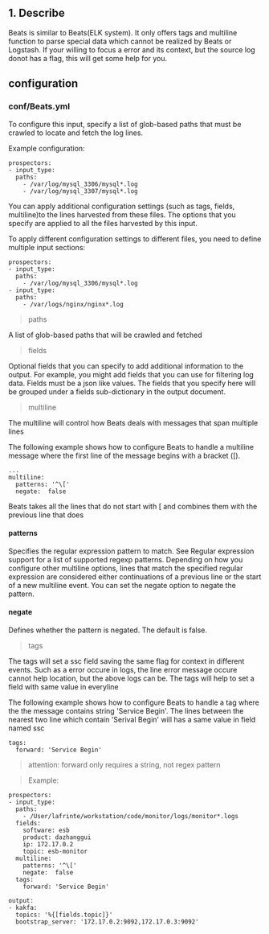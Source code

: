 ## 1. Describe

Beats is similar to Beats(ELK system).
It only offers tags and multiline function to parse special data which cannot be realized by Beats or Logstash.
If your willing to focus a error and its context, but the source log donot has a flag, this will get some help for you.

## configuration

### conf/Beats.yml

To configure this input, specify a list of glob-based paths that must be crawled to locate and fetch the log lines.

Example configuration:

```
prospectors:
- input_type:
  paths:
    - /var/log/mysql_3306/mysql*.log
    - /var/log/mysql_3307/mysql*.log
```

You can apply additional configuration settings (such as tags, fields, multiline)to the lines harvested from these files. The options that you specify are applied to all the files harvested by this input.

To apply different configuration settings to different files, you need to define multiple input sections:

```
prospectors:
- input_type:
  paths:
    - /var/log/mysql_3306/mysql*.log
- input_type:
  paths:
    - /var/logs/nginx/nginx*.log
```

> paths

A list of glob-based paths that will be crawled and fetched

> fields

Optional fields that you can specify to add additional information to the output. For example, you might add fields that you can use for filtering log data. Fields must be a json like values. The fields that you specify here will be grouped under a fields sub-dictionary in the output document.

> multiline

The multiline will control how Beats deals with messages that span multiple lines

The following example shows how to configure Beats to handle a multiline message where the first line of the message begins with a bracket ([).

```
...
multiline:
  patterns: '^\['
  negate:  false
```

Beats takes all the lines that do not start with [ and combines them with the previous line that does

#### patterns

Specifies the regular expression pattern to match. See Regular expression support for a list of supported regexp patterns. Depending on how you configure other multiline options, lines that match the specified regular expression are considered either continuations of a previous line or the start of a new multiline event. You can set the negate option to negate the pattern.

#### negate

Defines whether the pattern is negated. The default is false.

> tags

The tags will set a ssc field saving the same flag for context in different events. Such as a error occure in logs, the line error message occure cannot help location, but the above logs can be. The tags will help to set a field with same value in everyline

The following example shows how to configure Beats to handle a tag where the the message contains string 'Service Begin'.
The lines between the nearest two line which contain 'Serival Begin' will has a same value in field named ssc

```
tags:
  forward: 'Service Begin'
```

> attention: forward only requires a string, not regex pattern

> Example:

```
prospectors:
- input_type:
  paths:
    - /User/lafrinte/workstation/code/monitor/logs/monitor*.logs
  fields:
    software: esb
    product: dazhanggui
    ip: 172.17.0.2
    topic: esb-monitor
  multiline:
    patterns: '^\['
    negate:  false
  tags:
    forward: 'Service Begin'

output:
- kakfa:
  topics: '%{[fields.topic]}'
  bootstrap_server: '172.17.0.2:9092,172.17.0.3:9092'
```
